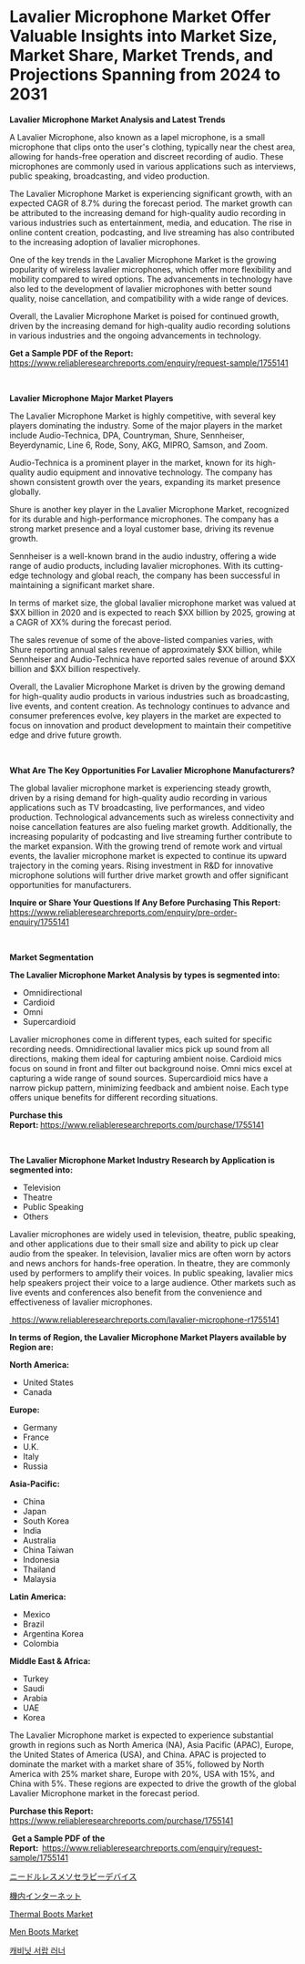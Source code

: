 <p><h1>Lavalier Microphone Market Offer Valuable Insights into Market Size, Market Share, Market Trends, and Projections Spanning from 2024 to 2031</h1></p><p><strong>Lavalier Microphone Market Analysis and Latest Trends</strong></p>
<p><p>A Lavalier Microphone, also known as a lapel microphone, is a small microphone that clips onto the user's clothing, typically near the chest area, allowing for hands-free operation and discreet recording of audio. These microphones are commonly used in various applications such as interviews, public speaking, broadcasting, and video production.</p><p>The Lavalier Microphone Market is experiencing significant growth, with an expected CAGR of 8.7% during the forecast period. The market growth can be attributed to the increasing demand for high-quality audio recording in various industries such as entertainment, media, and education. The rise in online content creation, podcasting, and live streaming has also contributed to the increasing adoption of lavalier microphones.</p><p>One of the key trends in the Lavalier Microphone Market is the growing popularity of wireless lavalier microphones, which offer more flexibility and mobility compared to wired options. The advancements in technology have also led to the development of lavalier microphones with better sound quality, noise cancellation, and compatibility with a wide range of devices.</p><p>Overall, the Lavalier Microphone Market is poised for continued growth, driven by the increasing demand for high-quality audio recording solutions in various industries and the ongoing advancements in technology.</p></p>
<p><strong>Get a Sample PDF of the Report:&nbsp;</strong> <a href="https://www.reliableresearchreports.com/enquiry/request-sample/1755141">https://www.reliableresearchreports.com/enquiry/request-sample/1755141</a></p>
<p>&nbsp;</p>
<p><strong>Lavalier Microphone Major Market Players</strong></p>
<p><p>The Lavalier Microphone Market is highly competitive, with several key players dominating the industry. Some of the major players in the market include Audio-Technica, DPA, Countryman, Shure, Sennheiser, Beyerdynamic, Line 6, Rode, Sony, AKG, MIPRO, Samson, and Zoom.</p><p>Audio-Technica is a prominent player in the market, known for its high-quality audio equipment and innovative technology. The company has shown consistent growth over the years, expanding its market presence globally.</p><p>Shure is another key player in the Lavalier Microphone Market, recognized for its durable and high-performance microphones. The company has a strong market presence and a loyal customer base, driving its revenue growth.</p><p>Sennheiser is a well-known brand in the audio industry, offering a wide range of audio products, including lavalier microphones. With its cutting-edge technology and global reach, the company has been successful in maintaining a significant market share.</p><p>In terms of market size, the global lavalier microphone market was valued at $XX billion in 2020 and is expected to reach $XX billion by 2025, growing at a CAGR of XX% during the forecast period.</p><p>The sales revenue of some of the above-listed companies varies, with Shure reporting annual sales revenue of approximately $XX billion, while Sennheiser and Audio-Technica have reported sales revenue of around $XX billion and $XX billion respectively.</p><p>Overall, the Lavalier Microphone Market is driven by the growing demand for high-quality audio products in various industries such as broadcasting, live events, and content creation. As technology continues to advance and consumer preferences evolve, key players in the market are expected to focus on innovation and product development to maintain their competitive edge and drive future growth.</p></p>
<p>&nbsp;</p>
<p><strong>What Are The Key Opportunities For Lavalier Microphone Manufacturers?</strong></p>
<p><p>The global lavalier microphone market is experiencing steady growth, driven by a rising demand for high-quality audio recording in various applications such as TV broadcasting, live performances, and video production. Technological advancements such as wireless connectivity and noise cancellation features are also fueling market growth. Additionally, the increasing popularity of podcasting and live streaming further contribute to the market expansion. With the growing trend of remote work and virtual events, the lavalier microphone market is expected to continue its upward trajectory in the coming years. Rising investment in R&D for innovative microphone solutions will further drive market growth and offer significant opportunities for manufacturers.</p></p>
<p><strong>Inquire or Share Your Questions If Any Before Purchasing This Report:</strong> <a href="https://www.reliableresearchreports.com/enquiry/pre-order-enquiry/1755141">https://www.reliableresearchreports.com/enquiry/pre-order-enquiry/1755141</a></p>
<p>&nbsp;</p>
<p><strong>Market Segmentation</strong></p>
<p><strong>The Lavalier Microphone Market Analysis by types is segmented into:</strong></p>
<p><ul><li>Omnidirectional</li><li>Cardioid</li><li>Omni</li><li>Supercardioid</li></ul></p>
<p><p>Lavalier microphones come in different types, each suited for specific recording needs. Omnidirectional lavalier mics pick up sound from all directions, making them ideal for capturing ambient noise. Cardioid mics focus on sound in front and filter out background noise. Omni mics excel at capturing a wide range of sound sources. Supercardioid mics have a narrow pickup pattern, minimizing feedback and ambient noise. Each type offers unique benefits for different recording situations.</p></p>
<p><strong>Purchase this Report:&nbsp;</strong><a href="https://www.reliableresearchreports.com/purchase/1755141">https://www.reliableresearchreports.com/purchase/1755141</a></p>
<p>&nbsp;</p>
<p><strong>The Lavalier Microphone Market Industry Research by Application is segmented into:</strong></p>
<p><ul><li>Television</li><li>Theatre</li><li>Public Speaking</li><li>Others</li></ul></p>
<p><p>Lavalier microphones are widely used in television, theatre, public speaking, and other applications due to their small size and ability to pick up clear audio from the speaker. In television, lavalier mics are often worn by actors and news anchors for hands-free operation. In theatre, they are commonly used by performers to amplify their voices. In public speaking, lavalier mics help speakers project their voice to a large audience. Other markets such as live events and conferences also benefit from the convenience and effectiveness of lavalier microphones.</p></p>
<p><a href="https://www.reliableresearchreports.com/lavalier-microphone-r1755141">&nbsp;https://www.reliableresearchreports.com/lavalier-microphone-r1755141</a></p>
<p><strong>In terms of Region, the Lavalier Microphone Market Players available by Region are:</strong></p>
<p>
    <p> <strong> North America: </strong>
        <ul>
            <li>United States</li>
            <li>Canada</li>
        </ul>
        </p> 
    <p> <strong> Europe: </strong>
        <ul>
            <li>Germany</li>
            <li>France</li>
            <li>U.K.</li>
            <li>Italy</li>
            <li>Russia</li>
        </ul>
        </p> 
    <p> <strong> Asia-Pacific: </strong>
        <ul>
            <li>China</li>
            <li>Japan</li>
            <li>South Korea</li>
            <li>India</li>
            <li>Australia</li>
            <li>China Taiwan</li>
            <li>Indonesia</li>
            <li>Thailand</li>
            <li>Malaysia</li>
        </ul>
        </p> 
    <p> <strong> Latin America: </strong>
        <ul>
            <li>Mexico</li>
            <li>Brazil</li>
            <li>Argentina Korea</li>
            <li>Colombia</li>
        </ul>
        </p> 
    <p> <strong> Middle East & Africa: </strong>
        <ul>
            <li>Turkey</li>
            <li>Saudi</li>
            <li>Arabia</li>
            <li>UAE</li>
            <li>Korea</li>
        </ul>
    </p>
    </p>
<p><p>The Lavalier Microphone market is expected to experience substantial growth in regions such as North America (NA), Asia Pacific (APAC), Europe, the United States of America (USA), and China. APAC is projected to dominate the market with a market share of 35%, followed by North America with 25% market share, Europe with 20%, USA with 15%, and China with 5%. These regions are expected to drive the growth of the global Lavalier Microphone market in the forecast period.</p></p>
<p><strong>Purchase this Report: </strong><a href="https://www.reliableresearchreports.com/purchase/1755141">https://www.reliableresearchreports.com/purchase/1755141</a></p>
<p>&nbsp;<strong>Get a Sample PDF of the Report:&nbsp;&nbsp;</strong><a href="https://www.reliableresearchreports.com/enquiry/request-sample/1755141">https://www.reliableresearchreports.com/enquiry/request-sample/1755141</a></p>
<p><strong></strong></p>
<p><p><a href="https://github.com/DanykaKilback/Market-Research-Report-List-1/blob/main/6591339141837.md">ニードルレスメソセラピーデバイス</a></p><p><a href="https://github.com/mohamedbakry57/Market-Research-Report-List-4/blob/main/4373757141838.md">機内インターネット</a></p><p><a href="https://github.com/myacatherineblakecaczo9vcsw/Market-Research-Report-List-3/blob/main/thermal-boots-market.md">Thermal Boots Market</a></p><p><a href="https://github.com/irfadac/Market-Research-Report-List-3/blob/main/men-boots-market.md">Men Boots Market</a></p><p><a href="https://github.com/Howaoole34545/Market-Research-Report-List-2/blob/main/2177270149673.md">캐비닛 서랍 러너</a></p></p>